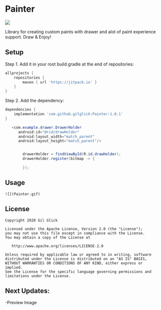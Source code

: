# Painter
[![](https://jitpack.io/v/gilglick/Painter.svg)](https://jitpack.io/#gilglick/Painter)


Library for creating custom paints with drawer and alot of paint experience support. 
Draw & Enjoy!

## Setup
Step 1. Add it in your root build.gradle at the end of repositories:
```gradle
allprojects {
    repositories {
        maven { url 'https://jitpack.io' }
    }
}
```

Step 2. Add the dependency:
```gradle
dependencies {
    implementation 'com.github.gilglick:Painter:1.0.1'
}
```



```java
   <com.example.drawer.DrawerHolder
      android:id="@+id/drawHolder"
      android:layout_width="match_parent"
      android:layout_height="match_parent"/>


```

```java

        drawerHolder = findViewById(R.id.drawHolder);
        drawerHolder.register(bitmap -> {

        });              
```
## Usage 
    ![](Painter.gif)

## License

    Copyright 2020 Gil Glick

    Licensed under the Apache License, Version 2.0 (the "License");
    you may not use this file except in compliance with the License.
    You may obtain a copy of the License at

       http://www.apache.org/licenses/LICENSE-2.0

    Unless required by applicable law or agreed to in writing, software
    distributed under the License is distributed on an "AS IS" BASIS,
    WITHOUT WARRANTIES OR CONDITIONS OF ANY KIND, either express or implied.
    See the License for the specific language governing permissions and
    limitations under the License.

## Next Updates:
  -Preview Image
